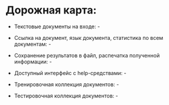 # Дорожная карта:

* Текстовые документы на входе: -

* Ссылка на документ, язык документа, 
статистика по всем документам: -

* Сохранение результатов в файл, распечатка полученной информации: -

* Доступный интерфейс с help-средствами: -

* Тренировочная коллекция документов: -

* Тестировочная коллекция документов: -